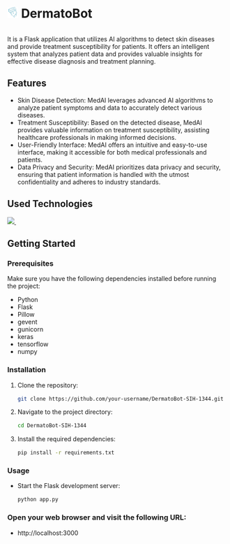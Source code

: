 <div style="display: flex; align-items: center;">
  <h1><img src="/static/images/icon.png" alt="App Icon" width="25" height="25"> DermatoBot</h1>
</div>

It is a Flask application that utilizes AI algorithms to detect skin diseases and provide treatment susceptibility for patients. It offers an intelligent system that analyzes patient data and provides valuable insights for effective disease diagnosis and treatment planning.

## Features

- Skin Disease Detection: MedAI leverages advanced AI algorithms to analyze patient symptoms and data to accurately detect various diseases.
- Treatment Susceptibility: Based on the detected disease, MedAI provides valuable information on treatment susceptibility, assisting healthcare professionals in making informed decisions.
- User-Friendly Interface: MedAI offers an intuitive and easy-to-use interface, making it accessible for both medical professionals and patients.
- Data Privacy and Security: MedAI prioritizes data privacy and security, ensuring that patient information is handled with the utmost confidentiality and adheres to industry standards.


<!--h1 without bottom border-->
## Used Technologies
<!--tech stack icons-->
<p>
  <a href="https://skillicons.dev">
    <img src="https://skillicons.dev/icons?i=css,github,html,js,py,tensorflow,vscode&perline=14" />
    <img/>
  </a>
</p>

## Getting Started

### Prerequisites
Make sure you have the following dependencies installed before running the project:

- Python
- Flask
- Pillow
- gevent
- gunicorn
- keras
- tensorflow
- numpy

### Installation

1. Clone the repository:

   ```bash
   git clone https://github.com/your-username/DermatoBot-SIH-1344.git

2. Navigate to the project directory:

   ```bash
   cd DermatoBot-SIH-1344

3. Install the required dependencies:

   ```bash
   pip install -r requirements.txt
   
### Usage
- Start the Flask development server:
   ```bash
   python app.py
  
### Open your web browser and visit the following URL:

- http://localhost:3000

